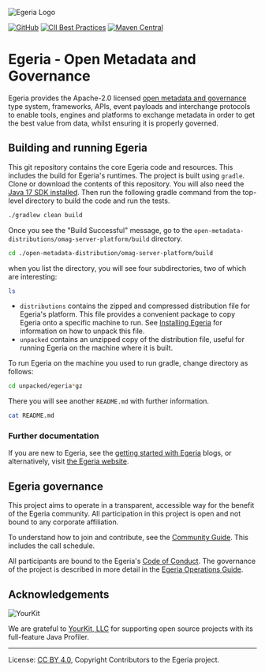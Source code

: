 <!-- SPDX-License-Identifier: CC-BY-4.0 -->
<!-- Copyright Contributors to the Egeria project. -->

![Egeria Logo](assets/img/ODPi_Egeria_Logo_color.png)

[![GitHub](https://img.shields.io/github/license/odpi/egeria)](LICENSE)
[![CII Best Practices](https://bestpractices.coreinfrastructure.org/projects/3044/badge)](https://bestpractices.coreinfrastructure.org/projects/3044)
[![Maven Central](https://img.shields.io/maven-central/v/org.odpi.egeria/egeria)](https://mvnrepository.com/artifact/org.odpi.egeria)

<!-- [![Azure](https://dev.azure.com/odpi/egeria/_apis/build/status/odpi.egeria)](https://dev.azure.com/odpi/Egeria/_build) -->
<!-- [![Quality Gate Status](https://sonarcloud.io/api/project_badges/measure?project=odpi_egeria&metric=alert_status)](https://sonarcloud.io/dashboard?id=odpi_egeria) -->


# Egeria - Open Metadata and Governance
  
Egeria provides the Apache-2.0 licensed [open metadata and governance](https://egeria-project.org)
type system, frameworks, APIs, event payloads and interchange protocols to enable tools,
engines and platforms to exchange metadata in order to get the best
value from data, whilst ensuring it is properly governed.

## Building and running Egeria

This git repository contains the core Egeria code and resources.  This includes the build for Egeria's runtimes.
The project is built using `gradle`.  Clone or download the contents of this repository.
You will also need the [Java 17 SDK installed](https://adoptium.net/).
Then run the following gradle command from the top-level directory to build the code and run the tests.

```bash
./gradlew clean build
```

Once you see the "Build Successful" message, go to the `open-metadata-distributions/omag-server-platform/build` directory.

```bash
cd ./open-metadata-distribution/omag-server-platform/build
```
when you list the directory, you will see four subdirectories, two of which are interesting: 

```bash
ls
```

* `distributions` contains the zipped and compressed distribution file for Egeria's platform.  This file provides a convenient package to copy Egeria onto a specific machine to run. See [Installing Egeria](https://egeria-project.org/education/tutorials/building-egeria-tutorial/overview/#installing-egeria) for information on how to unpack this file.
* `unpacked` contains an unzipped copy of the distribution file, useful for running Egeria on the machine where it is built.

To run Egeria on the machine you used to run gradle, change directory as follows:

```bash
cd unpacked/egeria*gz
```

There you will see another `README.md` with further information.

```bash
cat README.md
```

### Further documentation

If you are new to Egeria, see the [getting started with Egeria](https://getting-started-with-egeria.pdr-associates.com/introduction.html) blogs, or alternatively,
visit [the Egeria website](https://egeria-project.org/).

## Egeria governance

This project aims to operate in a transparent, accessible way for the benefit of the Egeria community.
All participation in this project is open and not bound to any corporate affiliation.

To understand how to join and contribute, see the 
[Community Guide](https://egeria-project.org/guides/community/).  This includes the call schedule.

All participants are bound to the Egeria's [Code of Conduct](CODE_OF_CONDUCT.md).
The governance of the project is described in more detail in the
[Egeria Operations Guide](https://egeria-project.org/guides/project-operations/).

## Acknowledgements

![YourKit](https://www.yourkit.com/images/yklogo.png)

We are grateful to [YourKit, LLC](https://www.yourkit.com) for supporting open source projects with its full-feature
Java Profiler.

----
License: [CC BY 4.0](https://creativecommons.org/licenses/by/4.0/),
Copyright Contributors to the Egeria project.
